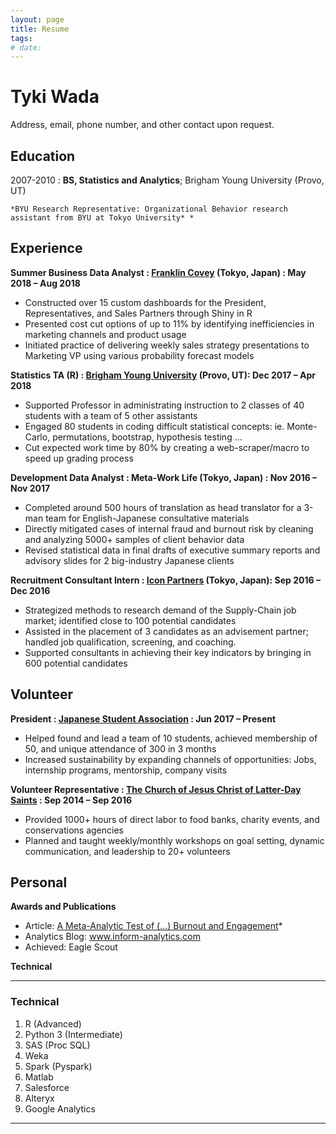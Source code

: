 ```yaml
---
layout: page
title: Resume
tags: 
# date:
---
```

Tyki Wada
============

Address, email, phone number, and other contact upon request.


Education
---------

2007-2010
:   **BS, Statistics and Analytics**; Brigham Young University (Provo, UT)
    
    *BYU Research Representative: Organizational Behavior research assistant from BYU at Tokyo University* *


Experience
----------

**Summer Business Data Analyst : [Franklin Covey](https://www.franklincovey.co.jp/) (Tokyo, Japan) : May 2018 – Aug 2018**

* Constructed over 15 custom dashboards for the President, Representatives, and Sales Partners through Shiny in R
* Presented cost cut options of up to 11% by identifying inefficiencies in marketing channels and product usage
* Initiated practice of delivering weekly sales strategy presentations to Marketing VP using various probability forecast models

**Statistics TA (R) : [Brigham Young University](https://statistics.byu.edu/) (Provo, UT): Dec 2017 – Apr 2018**

* Supported Professor in administrating instruction to 2 classes of 40 students with a team of 5 other assistants
* Engaged 80 students in coding difficult statistical concepts: ie. Monte-Carlo, permutations, bootstrap, hypothesis testing ...
* Cut expected work time by 80% by creating a web-scraper/macro to speed up grading process

**Development Data Analyst : Meta-Work Life (Tokyo, Japan) : Nov 2016 – Nov 2017**

* Completed around 500 hours of translation as head translator for a 3-man team for English-Japanese consultative materials
* Directly mitigated cases of internal fraud and burnout risk by cleaning and analyzing 5000+ samples of client behavior data
* Revised statistical data in final drafts of executive summary reports and advisory slides for 2 big-industry Japanese clients

**Recruitment Consultant Intern : [Icon Partners](https://www.icon-partners.com/en/about-icon) (Tokyo, Japan): Sep 2016 – Dec 2016**

* Strategized methods to research demand of the Supply-Chain job market; identified close to 100 potential candidates
* Assisted in the placement of 3 candidates as an advisement partner; handled job qualification, screening, and coaching.
* Supported consultants in achieving their key indicators by bringing in 600 potential candidates


Volunteer
----------

**President : [Japanese Student Association](byujsa.com) : Jun 2017 – Present**

* Helped found and lead a team of 10 students, achieved membership of 50, and unique attendance of 300 in 3 months
* Increased sustainability by expanding channels of opportunities: Jobs, internship programs, mentorship, company visits

**Volunteer Representative : [The Church of Jesus Christ of Latter-Day Saints](lds.org) : Sep 2014 – Sep 2016**

* Provided 1000+ hours of direct labor to food banks, charity events, and conservations agencies
* Planned and taught weekly/monthly workshops on goal setting, dynamic communication, and leadership to 20+ volunteers

Personal
----------
**Awards and Publications**

* Article: [A Meta-Analytic Test of (...) Burnout and Engagement](https://doi.org/10.1016/j.burn.2017.05.003)*
* Analytics Blog: www.inform-analytics.com
* Achieved: Eagle Scout

**Technical**


------

### Technical

1. R (Advanced)
1. Python 3 (Intermediate)
1. SAS (Proc SQL)
1. Weka
1. Spark (Pyspark)
1. Matlab
1. Salesforce
1. Alteryx
1. Google Analytics

------






